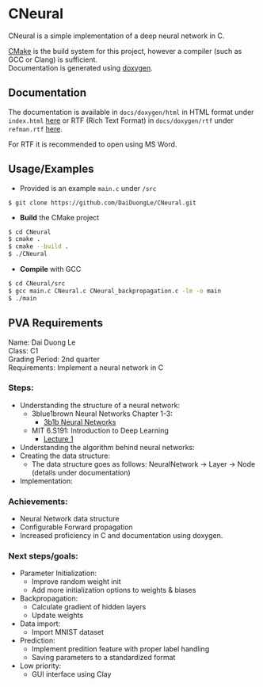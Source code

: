 # CNeural

CNeural is a simple implementation of a deep neural network in C.
 
[CMake](https://cmake.org/) is the build system for this project, however a compiler (such as GCC or Clang) is sufficient.  
Documentation is generated using [doxygen](https://www.doxygen.nl/). 



## Documentation

The documentation is available in `docs/doxygen/html` in HTML format under `index.html` [here](https://github.com/DaiDuongLe/CNeural/tree/main/) or RTF (Rich Text Format) in `docs/doxygen/rtf` under `refman.rtf` [here](https://github.com/DaiDuongLe/CNeural/tree/main/docs/doxygen/html). 

For RTF it is recommended to open using MS Word.
## Usage/Examples
- Provided is an example `main.c` under `/src`
```
$ git clone https://github.com/DaiDuongLe/CNeural.git
```
- **Build** the CMake project

```bash
$ cd CNeural
$ cmake .
$ cmake --build .
$ ./CNeural
```

- **Compile** with GCC

```bash
$ cd CNeural/src
$ gcc main.c CNeural.c CNeural_backpropagation.c -lm -o main
$ ./main
```
## PVA Requirements
Name: Dai Duong Le  
Class: C1  
Grading Period: 2nd quarter  
Requirements: Implement a neural network in C  

### Steps:

- Understanding the structure of a neural network:
    - 3blue1brown Neural Networks Chapter 1-3:
        - [3b1b Neural Networks](https://www.youtube.com/watch?v=aircAruvnKk&list=PLZHQObOWTQDNU6R1_67000Dx_ZCJB-3pi)
    - MIT 6.S191: Introduction to Deep Learning 
        - [Lecture 1](https://youtu.be/ErnWZxJovaM?feature=shared)
- Understanding the algorithm behind neural networks:
- Creating the data structure:
    - The data structure goes as follows: NeuralNetwork -> Layer -> Node (details under documentation)
- Implementation:
 

### Achievements:
- Neural Network data structure
- Configurable Forward propagation 
- Increased proficiency in C and documentation using doxygen.  

### Next steps/goals:
- Parameter Initialization:
    - Improve random weight init
    - Add more initialization options to weights & biases
- Backpropagation:
    - Calculate gradient of hidden layers
    - Update weights
- Data import:
    - Import MNIST dataset
- Prediction:
    - Implement predition feature with proper label handling
    - Saving parameters to a standardized format
- Low priority:
    - GUI interface using Clay
